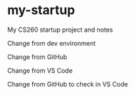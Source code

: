 # my-startup
My CS260 startup project and notes

Change from dev environment

Change from GitHub

Change from VS Code

Change from GitHub to check in VS Code
